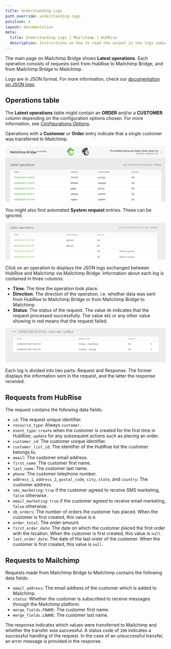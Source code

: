 ```yaml
---
title: Understanding Logs
path_override: understanding-logs
position: 4
layout: documentation
meta:
  title: Understanding Logs | Mailchimp | HubRise
  description: Instructions on how to read the output in the logs coming from Mailchimp Bridge. Synchronise data between your EPOS and your apps.
---
```


The main page on Mailchimp Bridge shows **Latest operations**. Each operation consists of requests sent from HubRise to Mailchimp Bridge, and from Mailchimp Bridge to Mailchimp.

Logs are in JSON format. For more information, check our [documentation on JSON logs](/docs/hubrise-logs).

## Operations table

The **Latest operations** table might contain an **ORDER** and/or a **CUSTOMER** column depending on the configuration options chosen. For more information, see [Configurations Options](/apps/mailchimp/configuration#options).

Operations with a **Customer** or **Order** entry indicate that a single customer was transferred to Mailchimp.

![Mailchimp Bridge Operations Page](./images/001-2x-mailchimp-operations.png)

You might also find automated **System request** entries. These can be ignored.

![Mailchimp Bridge Operations Page](./images/002-mailchimp-operations-system-requests.png)

Click on an operation to displays the JSON logs exchanged between HubRise and Mailchimp via Mailchimp Bridge. Information about each log is contained in three columns:

- **Time**: The time the operation took place.
- **Direction**: The direction of the operation, i.e. whether data was sent from HubRise to Mailchimp Bridge or from Mailchimp Bridge to Mailchimp.
- **Status**: The status of the request. The value `OK` indicates that the request processed successfully. The value `401` or any other value showing in red means that the request failed.

![Mailchimp Logs](./images/003-mailchimp-operation-logs.png)

Each log is divided into two parts: Request and Response. The former displays the information sent in the request, and the latter the response received.

## Requests from HubRise

The request contains the following data fields:

- `id`: The request unique identifier.
- `resource_type`: Always `customer`.
- `event_type`: `create` when the customer is created for the first time in HubRise, `update` for any subsequent actions such as placing an order.
- `customer_id`: The customer unique identifier.
- `customer_list_id`: The identifier of the HubRise list the customer belongs to.
- `email`: The customer email address.
- `first_name`: The customer first name.
- `last_name`: The customer last name.
- `phone`: The customer telephone number.
- `address_1`, `address_2`, `postal_code`, `city`, `state`, and `country`: The customer address.
- `sms_marketing`: `true` if the customer agreed to receive SMS marketing, `false` otherwise.
- `email_marketing`: `true` if the customer agreed to receive email marketing, `false` otherwise.
- `nb_orders`: The number of orders the customer has placed. When the customer is first created, this value is `0`.
- `order_total`: The order amount.
- `first_order_date`: The date on which the customer placed the first order with the location. When the customer is first created, this value is `null`.
- `last_order_date`: The date of the last order of the customer. When the customer is first created, this value is `null`.

## Requests to Mailchimp

Requests made from Mailchimp Bridge to Mailchimp contains the following data fields:

- `email_address`: The email address of the customer which is added to Mailchimp.
- `status`: Whether the customer is subscribed to receive messages through the Mailchimp platform.
- `merge_fields.FNAME`: The customer first name.
- `merge_fields.LNAME`: The customer last name.

The response indicates which values were transferred to Mailchimp and whether the transfer was successful. A status code of `200` indicates a successful handling of the request. In the case of an unsuccessful transfer, an error message is provided in the response.

